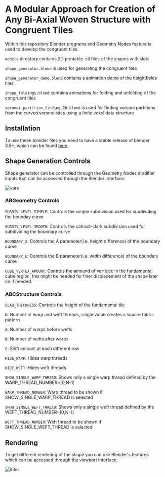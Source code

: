 # A Modular Approach for Creation of Any Bi-Axial Woven Structure with Congruent Tiles

Within this repository Blender programs and Geometry Nodes feature is used to develop the congruent tiles. 

```models``` directory contains 3D printable .stl files of the shapes with slots.

```shape_generator.blend``` is used for generating the congruent tiles

```shape_generator_demo.blend``` contains a animation demo of the heightfields tiles 

```shape_foldings.blend``` contains animations for folding and unfolding of the congruent tiles

```voronoi_partition_finding_2D.blend``` is used for finding voronoi partitions from the curved voronoi sites using a finite voxel data structure

## Installation

To use these blender files you need to have a stable release of blender 3.5+, which can be found [here](https://www.blender.org/download/releases/3-5/).

## Shape Generation Controls
Shape generator can be controlled through the Geometry Nodes modifier inputs that can be accessed through the Blender interface:

![vars](./imgs/vars.png)

### ABGeometry Controls
```SUBDIV_LEVEL_SIMPLE```: 
    Controls the simple subdivision used for subdividing the bounday curve
    
```SUBDIV_LEVEL_SMOOTH```: 
    Controls the catmull-clark subdivision used for subdividing the boundary curve
    
```BOUNDARY_A```:
    Controls the A parameter(i.e. height difference) of the boundary curve
    
```BOUNDARY_B```:
    Controls the B parameter(i.e. width difference) of the boundary curve
    
```CUBE_VERTEX_AMOUNT```:
    Controls the amound of verticec in the fundamental cube region, this might be needed for finer displacement of the shape later on if needed.


### ABCStructure Controls
```SLAB_THICKNESS```:
    Controls the height of the fundamental tile
    
```N```:
    Number of warp and weft threads, single value creates a square fabric pattern
    
```A```:
    Number of warps before wefts
    
```B```: 
    Number of wefts after warps
    
```C```:
    Shift amount at each different row
    
```HIDE_WARP```:
    Hides warp threads
    
```HIDE_WEFT```:
    Hides weft threads
    
```SHOW_SINGLE_WARP_THREAD```:
    Shows only a single warp thread defined by the WARP_THREAD_NUMBER=\[0,N-1\]
    
```WARP_THREAD_NUMBER```:
    Warp thread to be shown if SHOW_SINGLE_WARP_THREAD is selected

```SHOW_SINGLE_WEFT_THREAD```:
    Shows only a single weft thread defined by the WEFT_THREAD_NUMBER=\[0,N-1\]
    
```WEFT_THREAD_NUMBER```:
    Weft thread to be shown if SHOW_SINGLE_WEFT_THREAD is selected

	
## Rendering

To get different rendering of the shape you can use Blender's features which can be accessed through the viewport interface:

![inter](./imgs/rend.png)